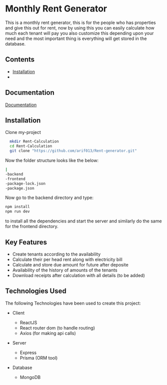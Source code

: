 
# Monthly Rent Generator

This is a monthly rent generator, this is for the people who has properties and give this out for rent, now by using this you can easily calculate how much each tenant will pay you also customize this depending upon your need and the most important thing is everything will get stored in the database.


## Contents

* [Installation](#Installation)
* 

## Documentation

[Documentation](https://linktodocumentation)


## Installation

Clone my-project 

```bash
  mkdir Rent-Calculation
  cd Rent-Calculation
  git clone "https://github.com/arif013/Rent-generator.git"
```
Now the folder structure looks like the below:

```bash
|
-backend
-frontend
-package-lock.json
-package.json
```
Now go to the backend directory and type:
```bash
npm install
npm run dev
```
to install all the dependencies and start the server and similarly do the same for the frontend directory.
## Key Features

- Create tenants according to the availability
- Calculate their per head rent along with electricity bill
- Calculate and store due amount for future after deposite
- Availability of the history of amounts of the tenants
- Download receipts after calculation with all details (to be added)

## Technologies Used

The following Technologies have been used to create this project:
- Client
    - ReactJS
    - React router dom (to handle routing)
    - Axios (for making api calls)
    
- Server
    - Express
    - Prisma (ORM tool)
    
- Database
    - MongoDB
